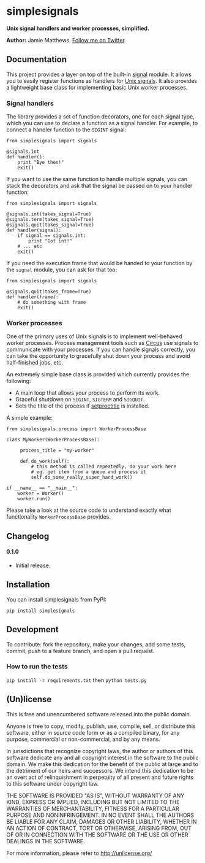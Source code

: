 # simplesignals

**Unix signal handlers and worker processes, simplified.**

**Author:** Jamie Matthews. [Follow me on Twitter](http://twitter.com/j4mie).

## Documentation

This project provides a layer on top of the built-in [signal](http://docs.python.org/library/signal.html) module. It allows you to easily register functions as handlers for [Unix signals](http://en.wikipedia.org/wiki/Unix_signal). It also provides a lightweight base class for implementing basic Unix worker processes.

### Signal handlers

The library provides a set of function decorators, one for each signal type, which you can use to declare a function as a signal handler. For example, to connect a handler function to the `SIGINT` signal:

    from simplesignals import signals

    @signals.int
    def handler():
        print "Bye then!"
        exit()

If you want to use the same function to handle multiple signals, you can stack the decorators and ask that the signal be passed on to your handler function:

    from simplesignals import signals

    @signals.int(takes_signal=True)
    @signals.term(takes_signal=True)
    @signals.quit(takes_signal=True)
    def handler(signal):
        if signal == signals.int:
            print "Got int!"
        # ... etc
        exit()

If you need the execution frame that would be handed to your function by the `signal` module, you can ask for that too:

    from simplesignals import signals

    @signals.quit(takes_frame=True)
    def handler(frame):
        # do something with frame
        exit()

### Worker processes

One of the primary uses of Unix signals is to implement well-behaved worker processes. Process management tools such as [Circus](http://circus.io) use signals to communicate with your processes. If you can handle signals correctly, you can take the opportunity to gracefully shut down your process and avoid half-finished jobs, etc.

An extremely simple base class is provided which currently provides the following:

* A main loop that allows your process to perform its work.
* Graceful shutdown on `SIGINT`, `SIGTERM` and `SIGQUIT`.
* Sets the title of the process if [setproctitle](http://code.google.com/p/py-setproctitle/) is installed.

A simple example:

    from simplesignals.process import WorkerProcessBase

    class MyWorker(WorkerProcessBase):

         process_title = "my-worker"

         def do_work(self):
             # this method is called repeatedly, do your work here
             # eg. get item from a queue and process it
             self.do_some_really_super_hard_work()

    if __name__ == "__main__":
        worker = Worker()
        worker.run()

Please take a look at the source code to understand exactly what functionality `WorkerProcessBase` provides.


## Changelog

#### 0.1.0

* Initial release.

## Installation

You can install simplesignals from PyPI:

    pip install simplesignals

## Development

To contribute: fork the repository, make your changes, add some tests, commit,
push to a feature branch, and open a pull request.

### How to run the tests

`pip install -r requirements.txt` then `python tests.py`

## (Un)license

This is free and unencumbered software released into the public domain.

Anyone is free to copy, modify, publish, use, compile, sell, or distribute this
software, either in source code form or as a compiled binary, for any purpose,
commercial or non-commercial, and by any means.

In jurisdictions that recognize copyright laws, the author or authors of this
software dedicate any and all copyright interest in the software to the public
domain. We make this dedication for the benefit of the public at large and to
the detriment of our heirs and successors. We intend this dedication to be an
overt act of relinquishment in perpetuity of all present and future rights to
this software under copyright law.

THE SOFTWARE IS PROVIDED "AS IS", WITHOUT WARRANTY OF ANY KIND, EXPRESS OR
IMPLIED, INCLUDING BUT NOT LIMITED TO THE WARRANTIES OF MERCHANTABILITY, FITNESS
FOR A PARTICULAR PURPOSE AND NONINFRINGEMENT. IN NO EVENT SHALL THE AUTHORS BE
LIABLE FOR ANY CLAIM, DAMAGES OR OTHER LIABILITY, WHETHER IN AN ACTION OF
CONTRACT, TORT OR OTHERWISE, ARISING FROM, OUT OF OR IN CONNECTION WITH THE
SOFTWARE OR THE USE OR OTHER DEALINGS IN THE SOFTWARE.

For more information, please refer to <http://unlicense.org/>
